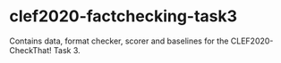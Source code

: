 # clef2020-factchecking-task3
Contains data, format checker, scorer and baselines for the CLEF2020-CheckThat! Task 3.
